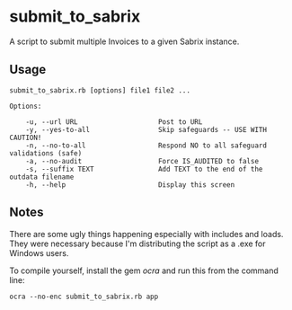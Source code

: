 submit_to_sabrix
================

A script to submit multiple Invoices to a given Sabrix instance.

Usage
-----

    submit_to_sabrix.rb [options] file1 file2 ...

    Options:

        -u, --url URL                    Post to URL
        -y, --yes-to-all                 Skip safeguards -- USE WITH CAUTION!
        -n, --no-to-all                  Respond NO to all safeguard validations (safe)
        -a, --no-audit                   Force IS_AUDITED to false
        -s, --suffix TEXT                Add TEXT to the end of the outdata filename
        -h, --help                       Display this screen

Notes
-----

There are some ugly things happening especially with includes and loads. They were necessary because I'm distributing the script as a .exe for Windows users.

To compile yourself, install the gem *ocra* and run this from the command line:

    ocra --no-enc submit_to_sabrix.rb app 